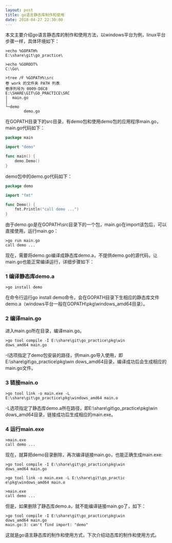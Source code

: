 ```yaml
---
layout: post
title: go语言静态库制作和使用
date: 2018-04-27 22:30:00
---
```


本文主要介绍go语言静态库的制作和使用方法，以windows平台为例，linux平台步骤一样，具体环境如下：

```
>echo %GOPATH%
E:\share\git\go_practice\

>echo %GOROOT%
C:\Go\

>tree /F %GOPATH%\src
卷 work 的文件夹 PATH 列表
卷序列号为 0009-D8C8
E:\SHARE\GIT\GO_PRACTICE\SRC
│  main.go
│
└─demo
        demo.go

```

在GOPATH目录下的src目录，有demo包和使用demo包的应用程序main.go，main.go代码如下：

```go
package main

import "demo"

func main() {
    demo.Demo()
}
```

demo包中的demo.go代码如下：

```go
package demo

import "fmt"

func Demo() {
    fmt.Println("call demo ...")
}
```

由于demo.go是在GOPATH\src目录下的一个包，main.go在import该包后，可以直接使用，运行main.go：

```
>go run main.go
call demo ...
```

现在，需要将demo.go编译成静态库demo.a，不提供demo.go的源代码，让main.go也能正常编译运行，详细步骤如下：

### 1 编译静态库demo.a

```
>go install demo
```

在命令行运行go install demo命令，会在GOPATH目录下生相应的静态库文件demo.a（windows平台一般在GOPATH\pkg\windows_amd64目录）。

### 2 编译main.go

进入main.go所在目录，编译main.go。

```
>go tool compile -I E:\share\git\go_practice\pkg\win
dows_amd64 main.go
```

-I选项指定了demo包安装的路径，供main.go导入使用，即E:\share\git\go_practice\pkg\win
dows_amd64目录，编译成功后会生成相应的main.go文件。

### 3 链接main.o

```
>go tool link -o main.exe -L E:\share\git\go_practice\pkg\windows_amd64 main.o
```

-L选项指定了静态库demo.a所在路径，即E:\share\git\go_practice\pkg\win
dows_amd64目录，链接成功后生成相应的main.exe。

### 4 运行main.exe

```
>main.exe
call demo ...
```

现在，就算把demo目录删除，再次编译链接main.go，也能正确生成main.exe:

```
>go tool compile -I E:\share\git\go_practice\pkg\win
dows_amd64 main.go

>go tool link -o main.exe -L E:\share\git\go_practic
e\pkg\windows_amd64 main.o

>main.exe
call demo ...
```

但是，如果删除了静态库demo.a，就不能编译链接main.go了，如下：

```
>go tool compile -I E:\share\git\go_practice\pkg\win
dows_amd64 main.go
main.go:3: can't find import: "demo"
```

这就是go语言静态库的制作和使用方式，下次介绍动态库的制作和使用方式。
